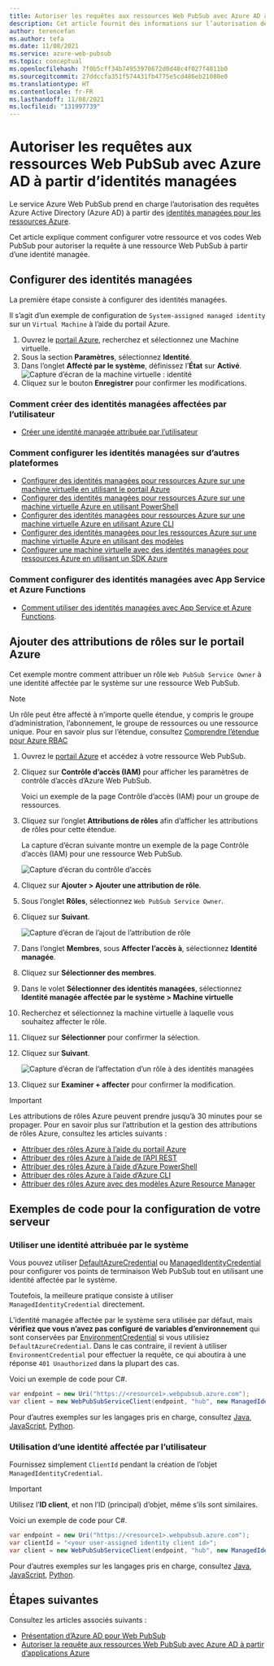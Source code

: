 ```yaml
---
title: Autoriser les requêtes aux ressources Web PubSub avec Azure AD à partir d’identités managées
description: Cet article fournit des informations sur l’autorisation des requêtes adressées aux ressources Web PubSub avec Azure AD à partir d’identités managées
author: terencefan
ms.author: tefa
ms.date: 11/08/2021
ms.service: azure-web-pubsub
ms.topic: conceptual
ms.openlocfilehash: 7f0b5cff34b74953970672d0d48c4f027f4811b0
ms.sourcegitcommit: 27ddccfa351f574431fb4775e5cd486eb21080e0
ms.translationtype: HT
ms.contentlocale: fr-FR
ms.lasthandoff: 11/08/2021
ms.locfileid: "131997739"
---
```

# <a name="authorize-request-to-web-pubsub-resources-with-azure-ad-from-managed-identities"></a>Autoriser les requêtes aux ressources Web PubSub avec Azure AD à partir d’identités managées
Le service Azure Web PubSub prend en charge l’autorisation des requêtes Azure Active Directory (Azure AD) à partir des [identités managées pour les ressources Azure](../active-directory/managed-identities-azure-resources/overview.md). 

Cet article explique comment configurer votre ressource et vos codes Web PubSub pour autoriser la requête à une ressource Web PubSub à partir d’une identité managée.

## <a name="configure-managed-identities"></a>Configurer des identités managées

La première étape consiste à configurer des identités managées.

Il s’agit d’un exemple de configuration de `System-assigned managed identity` sur un `Virtual Machine` à l’aide du portail Azure.

1. Ouvrez le [portail Azure](https://portal.azure.com/), recherchez et sélectionnez une Machine virtuelle.
1. Sous la section **Paramètres**, sélectionnez **Identité**.
1. Dans l’onglet **Affecté par le système**, définissez l’**État** sur **Activé**.
   ![Capture d’écran de la machine virtuelle : identité](./media/aad-authorization/identity-virtual-machine.png)
1. Cliquez sur le bouton **Enregistrer** pour confirmer les modifications.

### <a name="how-to-create-user-assigned-managed-identities"></a>Comment créer des identités managées affectées par l’utilisateur
- [Créer une identité managée attribuée par l’utilisateur](../active-directory/managed-identities-azure-resources/how-manage-user-assigned-managed-identities.md#create-a-user-assigned-managed-identity)

### <a name="how-to-configure-managed-identities-on-other-platforms"></a>Comment configurer les identités managées sur d’autres plateformes

- [Configurer des identités managées pour ressources Azure sur une machine virtuelle en utilisant le portail Azure](../active-directory/managed-identities-azure-resources/qs-configure-portal-windows-vm.md)
- [Configurer des identités managées pour ressources Azure sur une machine virtuelle Azure en utilisant PowerShell](../active-directory/managed-identities-azure-resources/qs-configure-powershell-windows-vm.md)
- [Configurer des identités managées pour ressources Azure sur une machine virtuelle Azure en utilisant Azure CLI](../active-directory/managed-identities-azure-resources/qs-configure-cli-windows-vm.md)
- [Configurer des identités managées pour les ressources Azure sur une machine virtuelle Azure en utilisant des modèles](../active-directory/managed-identities-azure-resources/qs-configure-template-windows-vm.md)
- [Configurer une machine virtuelle avec des identités managées pour ressources Azure en utilisant un SDK Azure](../active-directory/managed-identities-azure-resources/qs-configure-sdk-windows-vm.md)

### <a name="how-to-configure-managed-identities-for-app-service-and-azure-functions"></a>Comment configurer des identités managées avec App Service et Azure Functions

- [Comment utiliser des identités managées avec App Service et Azure Functions](../app-service/overview-managed-identity.md).

## <a name="add-role-assignments-on-azure-portal"></a>Ajouter des attributions de rôles sur le portail Azure  

Cet exemple montre comment attribuer un rôle `Web PubSub Service Owner` à une identité affectée par le système sur une ressource Web PubSub. 

> [!Note]
> Un rôle peut être affecté à n’importe quelle étendue, y compris le groupe d’administration, l’abonnement, le groupe de ressources ou une ressource unique. Pour en savoir plus sur l’étendue, consultez [Comprendre l’étendue pour Azure RBAC](../role-based-access-control/scope-overview.md)
1. Ouvrez le [portail Azure](https://portal.azure.com/) et accédez à votre ressource Web PubSub.

1. Cliquez sur **Contrôle d’accès (IAM)** pour afficher les paramètres de contrôle d’accès d’Azure Web PubSub.

   Voici un exemple de la page Contrôle d’accès (IAM) pour un groupe de ressources.

1. Cliquez sur l’onglet **Attributions de rôles** afin d’afficher les attributions de rôles pour cette étendue.

   La capture d’écran suivante montre un exemple de la page Contrôle d’accès (IAM) pour une ressource Web PubSub.

   ![Capture d’écran du contrôle d’accès](./media/aad-authorization/access-control.png)

1. Cliquez sur **Ajouter > Ajouter une attribution de rôle**.

1. Sous l’onglet **Rôles**, sélectionnez `Web PubSub Service Owner`.

1. Cliquez sur **Suivant**.

   ![Capture d’écran de l’ajout de l’attribution de rôle](./media/aad-authorization/add-role-assignment.png)

1. Dans l’onglet **Membres**, sous **Affecter l’accès à**, sélectionnez **Identité managée**.

1. Cliquez sur **Sélectionner des membres**.

1. Dans le volet **Sélectionner des identités managées**, sélectionnez **Identité managée affectée par le système > Machine virtuelle**

1. Recherchez et sélectionnez la machine virtuelle à laquelle vous souhaitez affecter le rôle.

1. Cliquez sur **Sélectionner** pour confirmer la sélection.

2. Cliquez sur **Suivant**.

   ![Capture d’écran de l’affectation d’un rôle à des identités managées](./media/aad-authorization/assign-role-to-managed-identities.png)

3. Cliquez sur **Examiner + affecter** pour confirmer la modification.

> [!IMPORTANT]
> Les attributions de rôles Azure peuvent prendre jusqu’à 30 minutes pour se propager.
Pour en savoir plus sur l’attribution et la gestion des attributions de rôles Azure, consultez les articles suivants :
- [Attribuer des rôles Azure à l’aide du portail Azure](../role-based-access-control/role-assignments-portal.md)
- [Attribuer des rôles Azure à l’aide de l’API REST](../role-based-access-control/role-assignments-rest.md)
- [Attribuer des rôles Azure à l’aide d’Azure PowerShell](../role-based-access-control/role-assignments-powershell.md)
- [Attribuer des rôles Azure à l’aide d’Azure CLI](../role-based-access-control/role-assignments-cli.md)
- [Attribuer des rôles Azure avec des modèles Azure Resource Manager](../role-based-access-control/role-assignments-template.md)

## <a name="sample-codes-while-configuring-your-server"></a>Exemples de code pour la configuration de votre serveur

### <a name="using-system-assigned-identity"></a>Utiliser une identité attribuée par le système

Vous pouvez utiliser [DefaultAzureCredential](/dotnet/api/azure.identity.defaultazurecredential) ou [ManagedIdentityCredential](/dotnet/api/azure.identity.managedidentitycredential) pour configurer vos points de terminaison Web PubSub tout en utilisant une identité affectée par le système.

Toutefois, la meilleure pratique consiste à utiliser `ManagedIdentityCredential` directement.

L’identité managée affectée par le système sera utilisée par défaut, mais **vérifiez que vous n’avez pas configuré de variables d’environnement** qui sont conservées par [EnvironmentCredential](/dotnet/api/azure.identity.environmentcredential) si vous utilisiez `DefaultAzureCredential`. Dans le cas contraire, il revient à utiliser `EnvironmentCredential` pour effectuer la requête, ce qui aboutira à une réponse `401 Unauthorized` dans la plupart des cas.

Voici un exemple de code pour C#.

```C#
var endpoint = new Uri("https://<resource1>.webpubsub.azure.com");
var client = new WebPubSubServiceClient(endpoint, "hub", new ManagedIdentityCredential());
```

Pour d’autres exemples sur les langages pris en charge, consultez [Java](), [JavaScript](), [Python]().

### <a name="using-user-assigned-identity"></a>Utilisation d’une identité affectée par l’utilisateur

Fournissez simplement `ClientId` pendant la création de l’objet `ManagedIdentityCredential`.

> [!IMPORTANT]
> Utilisez l’**ID client**, et non l’ID (principal) d’objet, même s’ils sont similaires.

Voici un exemple de code pour C#.

```C#
var endpoint = new Uri("https://<resource1>.webpubsub.azure.com");
var clientId = "<your user-assigned identity client id>";
var client = new WebPubSubServiceClient(endpoint, "hub", new ManagedIdentityCredential(clientId));
```

Pour d’autres exemples sur les langages pris en charge, consultez [Java](), [JavaScript](), [Python]().

## <a name="next-steps"></a>Étapes suivantes

Consultez les articles associés suivants :
- [Présentation d’Azure AD pour Web PubSub](concept-azure-ad-authorization.md)
- [Autoriser la requête aux ressources Web PubSub avec Azure AD à partir d’applications Azure](howto-authorize-from-application.md)